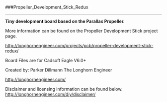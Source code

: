 ###Propeller_Development_Stick_Redux
***
**Tiny development board based on the Parallax Propeller.**

More information can be found on the Propeller Development Stick project page.

http://longhornengineer.com/projects/pcb/propeller-development-stick-redux/

Board Files are for Cadsoft Eagle V6.0+

Created by:
Parker Dillmann
The Longhorn Engineer

http://longhornengineer.com/

Disclaimer and licensing information can be found below.
http://longhornengineer.com/diy/disclaimer/
